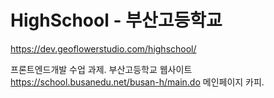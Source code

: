 # HighSchool - 부산고등학교
https://dev.geoflowerstudio.com/highschool/

프론트엔드개발 수업 과제. 부산고등학교 웹사이트 https://school.busanedu.net/busan-h/main.do 메인페이지 카피.
